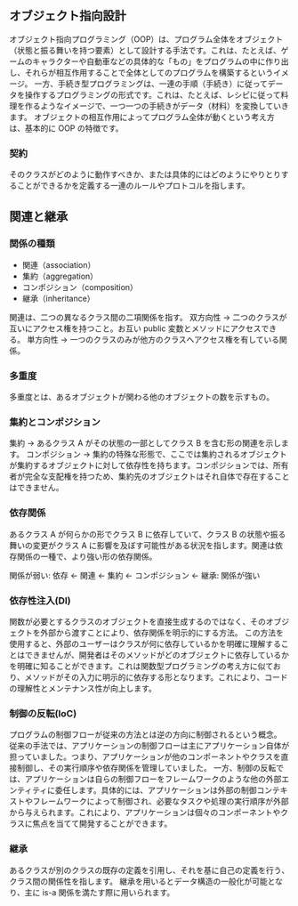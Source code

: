## オブジェクト指向設計

オブジェクト指向プログラミング（OOP）は、プログラム全体をオブジェクト（状態と振る舞いを持つ要素）として設計する手法です。これは、たとえば、ゲームのキャラクターや自動車などの具体的な「もの」をプログラムの中に作り出し、それらが相互作用することで全体としてのプログラムを構築するというイメージ。
一方、手続き型プログラミングは、一連の手順（手続き）に従ってデータを操作するプログラミングの形式です。これは、たとえば、レシピに従って料理を作るようなイメージで、一つ一つの手続きがデータ（材料）を変換していきます。
オブジェクトの相互作用によってプログラム全体が動くという考え方は、基本的に OOP の特徴です。

### 契約

そのクラスがどのように動作すべきか、または具体的にはどのようにやりとりすることができるかを定義する一連のルールやプロトコルを指します。

## 関連と継承

### 関係の種類

- 関連（association）
- 集約（aggregation）
- コンポジション（composition）
- 継承（inheritance）

関連は、二つの異なるクラス間の二項関係を指す。
双方向性 -> 二つのクラスが互いにアクセス権を持つこと。お互い public 変数とメソッドにアクセスできる。
単方向性 -> 一つのクラスのみが他方のクラスへアクセス権を有している関係。

### 多重度

多重度とは、あるオブジェクトが関わる他のオブジェクトの数を示すもの。

### 集約とコンポジション

集約 -> あるクラス A がその状態の一部としてクラス B を含む形の関連を示します。
コンポジション -> 集約の特殊な形態で、ここでは集約されるオブジェクトが集約するオブジェクトに対して依存性を持ちます。コンポジションでは、所有者が完全な支配権を持つため、集約先のオブジェクトはそれ自体で存在することはできません。

### 依存関係

あるクラス A が何らかの形でクラス B に依存していて、クラス B の状態や振る舞いの変更がクラス A に影響を及ぼす可能性がある状況を指します。関連は依存関係の一種で、より強い形の依存関係。

関係が弱い: 依存 <- 関連 <- 集約 <- コンポジション <- 継承: 関係が強い

### 依存性注入(DI)

関数が必要とするクラスのオブジェクトを直接生成するのではなく、そのオブジェクトを外部から渡すことにより、依存関係を明示的にする方法。
この方法を使用すると、外部のユーザーはクラスが何に依存しているかを明確に理解することはできませんが、開発者はそのメソッドがどのオブジェクトに依存しているかを明確に知ることができます。これは関数型プログラミングの考え方に似ており、メソッドがその入力に明示的に依存する形となります。これにより、コードの理解性とメンテナンス性が向上します。

### 制御の反転(IoC)

プログラムの制御フローが従来の方法とは逆の方向に制御されるという概念。
従来の手法では、アプリケーションの制御フローは主にアプリケーション自体が担っていました。つまり、アプリケーションが他のコンポーネントやクラスを直接制御し、その実行順序や依存関係を管理していました。
一方、制御の反転では、アプリケーションは自らの制御フローをフレームワークのような他の外部エンティティに委任します。具体的には、アプリケーションは外部の制御コンテキストやフレームワークによって制御され、必要なタスクや処理の実行順序が外部から与えられます。これにより、アプリケーションは個々のコンポーネントやクラスに焦点を当てて開発することができます。

### 継承

あるクラスが別のクラスの既存の定義を引用し、それを基に自己の定義を行う、クラス間の関係性を指します。
継承を用いるとデータ構造の一般化が可能となり、主に is-a 関係を満たす際に用いられます。
